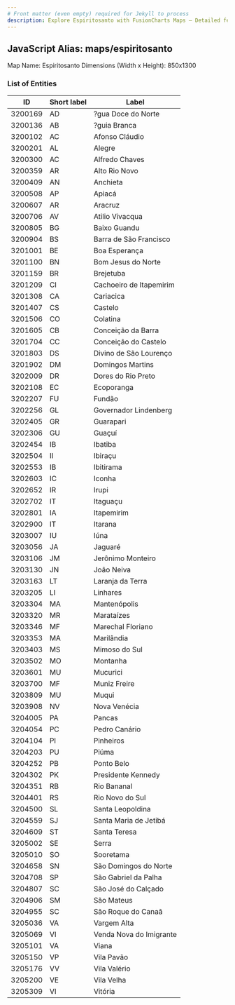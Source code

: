 ```yaml
---
# Front matter (even empty) required for Jekyll to process
description: Explore Espiritosanto with FusionCharts Maps – Detailed features for seamless integration. Try now & enhance your data visualization today! 
---
```


## JavaScript Alias: maps/espiritosanto

Map Name: Espiritosanto
Dimensions (Width x Height): 850x1300





### List of Entities

ID | Short label | Label
---|---|---|
3200169|AD|?gua Doce do Norte
3200136|AB|?guia Branca
3200102|AC|Afonso Cláudio
3200201|AL|Alegre
3200300|AC|Alfredo Chaves
3200359|AR|Alto Rio Novo
3200409|AN|Anchieta
3200508|AP|Apiacá
3200607|AR|Aracruz
3200706|AV|Atilio Vivacqua
3200805|BG|Baixo Guandu
3200904|BS|Barra de São Francisco
3201001|BE|Boa Esperança
3201100|BN|Bom Jesus do Norte
3201159|BR|Brejetuba
3201209|CI|Cachoeiro de Itapemirim
3201308|CA|Cariacica
3201407|CS|Castelo
3201506|CO|Colatina
3201605|CB|Conceição da Barra
3201704|CC|Conceição do Castelo
3201803|DS|Divino de São Lourenço
3201902|DM|Domingos Martins
3202009|DR|Dores do Rio Preto
3202108|EC|Ecoporanga
3202207|FU|Fundão
3202256|GL|Governador Lindenberg
3202405|GR|Guarapari
3202306|GU|Guaçuí
3202454|IB|Ibatiba
3202504|II|Ibiraçu
3202553|IB|Ibitirama
3202603|IC|Iconha
3202652|IR|Irupi
3202702|IT|Itaguaçu
3202801|IA|Itapemirim
3202900|IT|Itarana
3203007|IU|Iúna
3203056|JA|Jaguaré
3203106|JM|Jerônimo Monteiro
3203130|JN|João Neiva
3203163|LT|Laranja da Terra
3203205|LI|Linhares
3203304|MA|Mantenópolis
3203320|MR|Marataízes
3203346|MF|Marechal Floriano
3203353|MA|Marilândia
3203403|MS|Mimoso do Sul
3203502|MO|Montanha
3203601|MU|Mucurici
3203700|MF|Muniz Freire
3203809|MU|Muqui
3203908|NV|Nova Venécia
3204005|PA|Pancas
3204054|PC|Pedro Canário
3204104|PI|Pinheiros
3204203|PU|Piúma
3204252|PB|Ponto Belo
3204302|PK|Presidente Kennedy
3204351|RB|Rio Bananal
3204401|RS|Rio Novo do Sul
3204500|SL|Santa Leopoldina
3204559|SJ|Santa Maria de Jetibá
3204609|ST|Santa Teresa
3205002|SE|Serra
3205010|SO|Sooretama
3204658|SN|São Domingos do Norte
3204708|SP|São Gabriel da Palha
3204807|SC|São José do Calçado
3204906|SM|São Mateus
3204955|SC|São Roque do Canaã
3205036|VA|Vargem Alta
3205069|VI|Venda Nova do Imigrante
3205101|VA|Viana
3205150|VP|Vila Pavão
3205176|VV|Vila Valério
3205200|VE|Vila Velha
3205309|VI|Vitória

